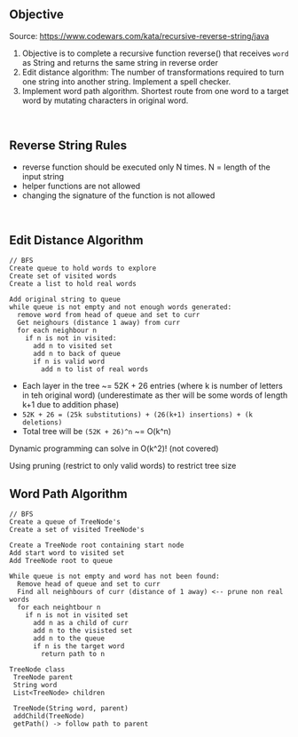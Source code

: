 

## Objective 

Source: https://www.codewars.com/kata/recursive-reverse-string/java

1. Objective is to complete a recursive function reverse() that 
receives `word` as String and returns the same string in 
reverse order
2. Edit distance algorithm: The number of transformations required to turn one string into another string. Implement a spell checker.
3. Implement word path algorithm. Shortest route from one word to a target word by mutating characters in original word. 
<br />

## Reverse String Rules

* reverse function should be executed only N times. N = length of the input string
* helper functions are not allowed
* changing the signature of the function is not allowed

<br />


## Edit Distance Algorithm

```
// BFS
Create queue to hold words to explore
Create set of visited words
Create a list to hold real words

Add original string to queue
while queue is not empty and not enough words generated:
  remove word from head of queue and set to curr
  Get neighours (distance 1 away) from curr
  for each neighbour n
    if n is not in visited:
      add n to visited set
      add n to back of queue
      if n is valid word
        add n to list of real words 
``` 


* Each layer in the tree ~= 52K + 26 entries (where k is number of letters in teh original word) (underestimate as ther will be some words of length k+1 due to addition phase)
* `52K + 26 = (25k substitutions) + (26(k+1) insertions) + (k deletions)`
* Total tree will be `(52K + 26)^n` ~= O(k^n)

Dynamic programming can solve in O(k^2)! (not covered)

Using pruning (restrict to only valid words) to restrict tree size


## Word Path Algorithm

```
// BFS
Create a queue of TreeNode's
Create a set of visited TreeNode's

Create a TreeNode root containing start node
Add start word to visited set
Add TreeNode root to queue

While queue is not empty and word has not been found:
  Remove head of queue and set to curr
  Find all neighbours of curr (distance of 1 away) <-- prune non real words
  for each neightbour n
    if n is not in visited set
      add n as a child of curr
      add n to the visisted set
      add n to the queue
      if n is the target word
        return path to n
```

```
TreeNode class
 TreeNode parent
 String word
 List<TreeNode> children
 
 TreeNode(String word, parent)
 addChild(TreeNode)
 getPath() -> follow path to parent
 
```

<br />


